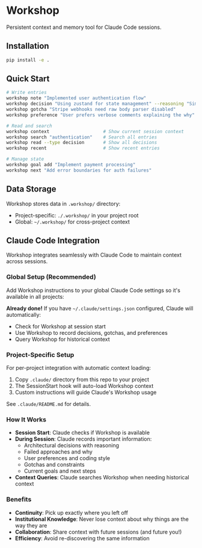# Workshop

Persistent context and memory tool for Claude Code sessions.

## Installation

```bash
pip install -e .
```

## Quick Start

```bash
# Write entries
workshop note "Implemented user authentication flow"
workshop decision "Using zustand for state management" --reasoning "Simpler API than Redux, better TypeScript support"
workshop gotcha "Stripe webhooks need raw body parser disabled"
workshop preference "User prefers verbose comments explaining the why"

# Read and search
workshop context                    # Show current session context
workshop search "authentication"    # Search all entries
workshop read --type decision       # Show all decisions
workshop recent                     # Show recent entries

# Manage state
workshop goal add "Implement payment processing"
workshop next "Add error boundaries for auth failures"
```

## Data Storage

Workshop stores data in `.workshop/` directory:
- Project-specific: `./.workshop/` in your project root
- Global: `~/.workshop/` for cross-project context

## Claude Code Integration

Workshop integrates seamlessly with Claude Code to maintain context across sessions.

### Global Setup (Recommended)

Add Workshop instructions to your global Claude Code settings so it's available in all projects:

**Already done!** If you have `~/.claude/settings.json` configured, Claude will automatically:
- Check for Workshop at session start
- Use Workshop to record decisions, gotchas, and preferences
- Query Workshop for historical context

### Project-Specific Setup

For per-project integration with automatic context loading:

1. Copy `.claude/` directory from this repo to your project
2. The SessionStart hook will auto-load Workshop context
3. Custom instructions will guide Claude's Workshop usage

See `.claude/README.md` for details.

### How It Works

- **Session Start**: Claude checks if Workshop is available
- **During Session**: Claude records important information:
  - Architectural decisions with reasoning
  - Failed approaches and why
  - User preferences and coding style
  - Gotchas and constraints
  - Current goals and next steps
- **Context Queries**: Claude searches Workshop when needing historical context

### Benefits

- **Continuity**: Pick up exactly where you left off
- **Institutional Knowledge**: Never lose context about why things are the way they are
- **Collaboration**: Share context with future sessions (and future you!)
- **Efficiency**: Avoid re-discovering the same information
